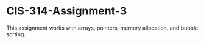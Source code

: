 # CIS-314-Assignment-3
This assignment works with arrays, pointers, memory allocation, and bubble sorting.
